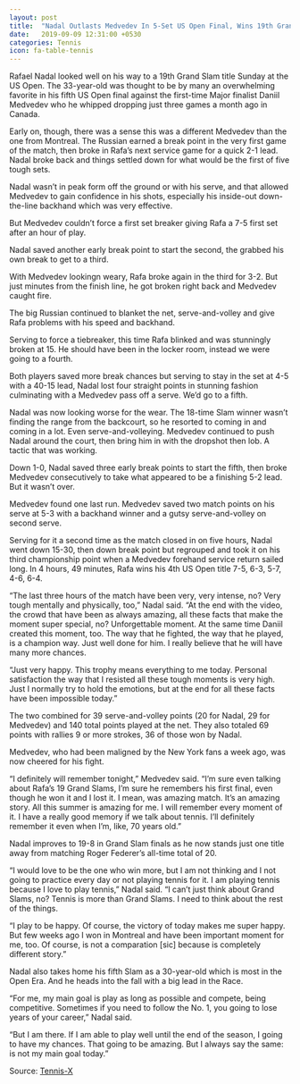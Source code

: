 ```yaml
---
layout: post
title:  "Nadal Outlasts Medvedev In 5-Set US Open Final, Wins 19th Grand Slam"
date:   2019-09-09 12:31:00 +0530
categories: Tennis
icon: fa-table-tennis
---
```

Rafael Nadal looked well on his way to a 19th Grand Slam title Sunday at the US Open. The 33-year-old was thought to be by many an overwhelming favorite in his fifth US Open final against the first-time Major finalist Daniil Medvedev who he whipped dropping just three games a month ago in Canada.

Early on, though, there was a sense this was a different Medvedev than the one from Montreal. The Russian earned a break point in the very first game of the match, then broke in Rafa’s next service game for a quick 2-1 lead. Nadal broke back and things settled down for what would be the first of five tough sets.

Nadal wasn’t in peak form off the ground or with his serve, and that allowed Medvedev to gain confidence in his shots, especially his inside-out down-the-line backhand which was very effective.

But Medvedev couldn’t force a first set breaker giving Rafa a 7-5 first set after an hour of play.

Nadal saved another early break point to start the second, the grabbed his own break to get to a third.

With Medvedev lookingn weary, Rafa broke again in the third for 3-2. But just minutes from the finish line, he got broken right back and Medvedev caught fire.

The big Russian continued to blanket the net, serve-and-volley and give Rafa problems with his speed and backhand.

Serving to force a tiebreaker, this time Rafa blinked and was stunningly broken at 15. He should have been in the locker room, instead we were going to a fourth.

Both players saved more break chances but serving to stay in the set at 4-5 with a 40-15 lead, Nadal lost four straight points in stunning fashion culminating with a Medvedev pass off a serve. We’d go to a fifth.

Nadal was now looking worse for the wear. The 18-time Slam winner wasn’t finding the range from the backcourt, so he resorted to coming in and coming in a lot. Even serve-and-volleying. Medvedev continued to push Nadal around the court, then bring him in with the dropshot then lob. A tactic that was working.

Down 1-0, Nadal saved three early break points to start the fifth, then broke Medvedev consecutively to take what appeared to be a finishing 5-2 lead. But it wasn’t over.

Medvedev found one last run. Medvedev saved two match points on his serve at 5-3 with a backhand winner and a gutsy serve-and-volley on second serve.

Serving for it a second time as the match closed in on five hours, Nadal went down 15-30, then down break point but regrouped and took it on his third championship point when a Medvedev forehand service return sailed long. In 4 hours, 49 minutes, Rafa wins his 4th US Open title 7-5, 6-3, 5-7, 4-6, 6-4.

“The last three hours of the match have been very, very intense, no? Very tough mentally and physically, too,” Nadal said. “At the end with the video, the crowd that have been as always amazing, all these facts that make the moment super special, no? Unforgettable moment. At the same time Daniil created this moment, too. The way that he fighted, the way that he played, is a champion way. Just well done for him. I really believe that he will have many more chances.

“Just very happy. This trophy means everything to me today. Personal satisfaction the way that I resisted all these tough moments is very high. Just I normally try to hold the emotions, but at the end for all these facts have been impossible today.”

The two combined for 39 serve-and-volley points (20 for Nadal, 29 for Medvedev) and 140 total points played at the net. They also totaled 69 points with rallies 9 or more strokes, 36 of those won by Nadal.

Medvedev, who had been maligned by the New York fans a week ago, was now cheered for his fight.

“I definitely will remember tonight,” Medvedev said. “I’m sure even talking about Rafa’s 19 Grand Slams, I’m sure he remembers his first final, even though he won it and I lost it. I mean, was amazing match. It’s an amazing story. All this summer is amazing for me. I will remember every moment of it. I have a really good memory if we talk about tennis. I’ll definitely remember it even when I’m, like, 70 years old.”

Nadal improves to 19-8 in Grand Slam finals as he now stands just one title away from matching Roger Federer’s all-time total of 20.

“I would love to be the one who win more, but I am not thinking and I not going to practice every day or not playing tennis for it. I am playing tennis because I love to play tennis,” Nadal said. “I can’t just think about Grand Slams, no? Tennis is more than Grand Slams. I need to think about the rest of the things.

“I play to be happy. Of course, the victory of today makes me super happy. But few weeks ago I won in Montreal and have been important moment for me, too. Of course, is not a comparation [sic] because is completely different story.”

Nadal also takes home his fifth Slam as a 30-year-old which is most in the Open Era. And he heads into the fall with a big lead in the Race.

“For me, my main goal is play as long as possible and compete, being competitive. Sometimes if you need to follow the No. 1, you going to lose years of your career,” Nadal said.

“But I am there. If I am able to play well until the end of the season, I going to have my chances. That going to be amazing. But I always say the same: is not my main goal today.”

Source: [Tennis-X](https://www.tennis-x.com/xblog/2019-09-09/30854.php)
